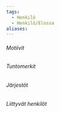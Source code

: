 ```yaml
---
tags:
  - Henkilö
  - Henkilö/Elossa
aliases:
---
```

###### Motiivit
###### Tuntomerkit

###### Järjestöt

###### Liittyvät henkilöt
